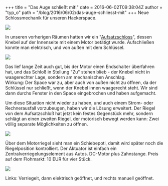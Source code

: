 +++
title = "Das Auge schließt mit!"
date = 2016-06-02T09:38:04Z
author = "typ_o"
path = "/blog/2016/06/02/das-auge-schliesst-mit"
+++
Neue Schlossmechanik für unseren Hackerspace.

[![](/media/schloss3.serendipityThumb.jpg)](/media/schloss3.jpg)

In unseren vorherigen Räumen hatten wir ein
"[Aufsatzschloss](https://www.abus.com/var/ezflow_site/storage/images/media/keyvisuals/sicherheit-zuhause/tuersicherheit/keyvisual-tuer-zusatzschloesser-fehlt-in-keinem-krimi/221161-1-ger-DE/Keyvisual-Tuer-Zusatzschloesser-Fehlt-in-keinem-Krimi_slide_wide.jpg)",
dessen Knebel auf der Innenseite mit einem Motor betätigt wurde.
Aufschließen konnte man elektrisch, und von außen mit dem Schlüssel.

![](/media/IMAG1549.jpg)

Das lief lange Zeit auch gut, bis der Motor einen Endschalter überfahren
hat, und das Schloß in Stellung "Zu" stehen blieb - der Knebel nicht in
waagerechter Lage, sondern am mechanischen Anschlag.  
Wirkung: Der Space war zu, aber auch von außen nicht zu öffnen, da der
Schlüssel nur schließt, wenn der Knebel innen waagerecht steht. Wir sind
dann durchs Fenster in den Space eingebrochen und haben aufgemacht.

Um diese Situation nicht wieder zu haben, und auch einem Strom- oder
Rechnerausfall vorzubeugen, haben wir die Lösung erweitert. Der Riegel
von dem Aufsatzschloß hat jetzt kein festes Gegenstück mehr, sondern
schlägt an einen zweiten Riegel, der motorisch bewegt werden kann: Zwei
völlig separate Möglichkeiten zu öffnen.

[![](/media/installation.serendipityThumb.jpg)](/media/installation.jpg)

Über dem Motorriegel sieht man ein Schiebepoti, damit wird später noch
die Riegelposition kontrolliert. Der Aktuator ist einfach ein
Zentralverriegelungselement aus Autos. DC-Motor plus Zahnstange. Preis
auf dem Flohmarkt: 10 EUR für vier Stück.

![](/media/verriegelung.serendipityThumb.jpg)

Links: Verriegelt, dann elektrisch geöffnet, und rechts manuell
geöffnet.
